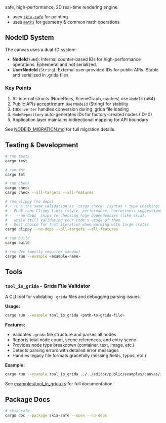 safe, high-performance, 2D real-time rendering engine.

- uses [`skia-safe`](https://rust-skia.github.io/doc/skia_safe/) for painting
- uses [`math2`](../math2/README.md) for geometry & common math operations

## NodeID System

The canvas uses a dual-ID system:

- **NodeId** (`u64`): Internal counter-based IDs for high-performance operations. Ephemeral and not serialized.
- **UserNodeId** (`String`): External user-provided IDs for public APIs. Stable and serialized in .grida files.

### Key Points

1. All internal structs (NodeRecs, SceneGraph, caches) use `NodeId` (u64)
2. Public APIs accept/return `UserNodeId` (String) for stability
3. `IdConverter` handles conversion during .grida file loading
4. `NodeRepository` auto-generates IDs for factory-created nodes (ID=0)
5. Application layer maintains bidirectional mapping for API boundary

See [NODEID_MIGRATION.md](./NODEID_MIGRATION.md) for full migration details.

## Testing & Development

```sh
# run tests
cargo test

# run fmt
cargo fmt

# run check
cargo check
cargo check --all-targets --all-features

# run clippy (no deps)
# - runs the same validation as `cargo check` (syntax + type checking)
# - PLUS runs Clippy lints (style, performance, correctness suggestions)
# - `--no-deps` skips re-checking huge dependencies (like skia),
#   while still validating your code's usage of them
# - best choice for fast iteration when working with large crates
cargo clippy --no-deps --all-targets --all-features

# run build
cargo build

# run dev (mostly requires window)
cargo run --example <example-name>
```

## Tools

### `tool_io_grida` - Grida File Validator

A CLI tool for validating `.grida` files and debugging parsing issues.

**Usage:**

```sh
cargo run --example tool_io_grida <path-to-grida-file>
```

**Features:**

- Validates `.grida` file structure and parses all nodes
- Reports total node count, scene references, and entry scene
- Provides node type breakdown (container, text, image, etc.)
- Detects parsing errors with detailed error messages
- Handles legacy file formats gracefully (missing fields, typos, etc.)

**Example:**

```sh
cargo run --example tool_io_grida ../../editor/public/examples/canvas/instagram-post-01.grida
```

See [examples/tool_io_grida.rs](./examples/tool_io_grida.rs) for full documentation.

## Package Docs

```sh
# skia-safe
cargo doc --package skia-safe --open --no-deps
```
